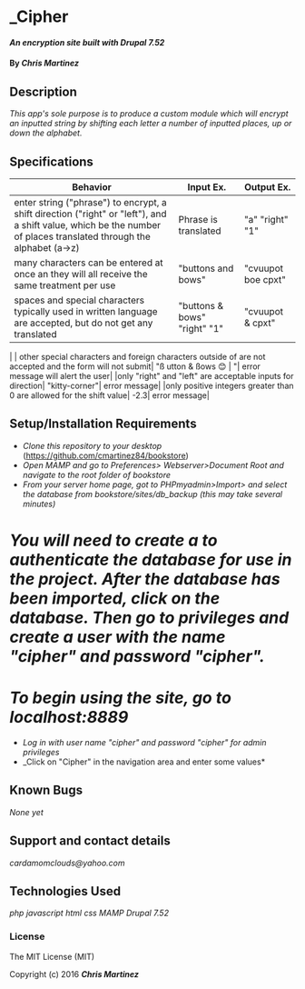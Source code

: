 # _Cipher

#### _An encryption site built with Drupal 7.52_

#### By _**Chris Martinez**_

## Description
_This app's sole purpose is to produce a custom module which will encrypt an inputted string by shifting each letter a number of inputted places, up or down the alphabet._


## Specifications
| Behavior | Input Ex. | Output Ex. |
| --- | --- | --- |
| enter string ("phrase") to encrypt, a shift direction ("right" or "left"), and a shift value, which be the number of places translated through the alphabet (a->z)| Phrase is translated | "a" "right" "1" | "b"|
|many characters can be entered at once an they will all receive the same treatment per use| "buttons and bows"| "cvuupot boe cpxt"|
| spaces and special characters typically used in written language are accepted, but do not get any translated |"buttons & bows" "right" "1"| "cvuupot & cpxt"
|
| other special characters and foreign characters outside of  are not accepted and  the form will not submit| "ß utton & ßows 😊 | "| error message will alert the user|
|only "right" and "left" are acceptable inputs for direction| "kitty-corner"| error message|
|only positive integers greater than 0 are allowed for the shift value| -2.3| error message|



## Setup/Installation Requirements
* _Clone this repository to your desktop_
(https://github.com/cmartinez84/bookstore)
* _Open MAMP and go to Preferences> Webserver>Document Root and navigate to the root folder of bookstore_
* _From your server home page, got to PHPmyadmin>Import> and select the database from bookstore/sites/db_backup (this may take several minutes)_
# _You will need to create a to authenticate the database for use in the project. After the database has been imported, click on the database. Then go to privileges and create a user with the name "cipher" and password "cipher"._
# _To begin using the site, go to localhost:8889_
* _Log in with user name "cipher" and password "cipher" for admin privileges_
* _Click on "Cipher" in the navigation area and enter some values*



## Known Bugs
_None yet_

## Support and contact details
_cardamomclouds@yahoo.com_

## Technologies Used
_php_
_javascript_
_html_
_css_
_MAMP_
_Drupal 7.52_


### License
The MIT License (MIT)

Copyright (c) 2016 **_Chris Martinez_**
